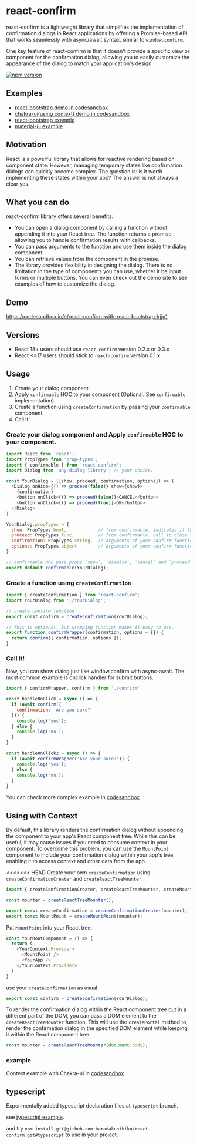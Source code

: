 # react-confirm
react-confirm is a lightweight library that simplifies the implementation of confirmation dialogs in React applications by offering a Promise-based API that works seamlessly with async/await syntax, similar to `window.confirm`.

One key feature of react-confirm is that it doesn't provide a specific view or component for the confirmation dialog, allowing you to easily customize the appearance of the dialog to match your application's design.

[![npm version](https://badge.fury.io/js/react-confirm.svg)](https://badge.fury.io/js/react-confirm)

## Examples
- [react-bootstrap demo in codesandbox](https://codesandbox.io/s/react-confirm-with-react-bootstrap-kjju1)
- [chakra-ui(using context) demo in codesandbox](https://codesandbox.io/s/react-confirm-with-chakra-ui-oidpf1)
- [react-bootstrap example](https://github.com/haradakunihiko/react-confirm/tree/master/example/react-bootstrap)
- [material-ui example](https://github.com/haradakunihiko/react-confirm/tree/master/example/material-ui)

## Motivation
React is a powerful library that allows for reactive rendering based on component state. However, managing temporary states like confirmation dialogs can quickly become complex. The question is: is it worth implementing these states within your app? The answer is not always a clear yes.

## What you can do
react-confirm library offers several benefits:

- You can open a dialog component by calling a function without appending it into your React tree. The function returns a promise, allowing you to handle confirmation results with callbacks.
- You can pass arguments to the function and use them inside the dialog component.
- You can retrieve values from the component in the promise.
- The library provides flexibility in designing the dialog. There is no limitation in the type of components you can use, whether it be input forms or multiple buttons. You can even check out the demo site to see examples of how to customize the dialog.

## Demo
https://codesandbox.io/s/react-confirm-with-react-bootstrap-kjju1

## Versions

- React 18+ users should use `react-confirm` version 0.2.x or 0.3.x
- React <=17 users should stick to `react-confirm` version 0.1.x

## Usage
1. Create your dialog component.
2. Apply `confirmable` HOC to your component (Optional. See `confirmable` implementation).
3. Create a function using `createConfirmation` by passing your `confirmable` component.
4. Call it!

### Create your dialog component and Apply `confirmable` HOC to your component.

```js
import React from 'react';
import PropTypes from 'prop-types';
import { confirmable } from 'react-confirm';
import Dialog from 'any-dialog-library'; // your choice.

const YourDialog = ({show, proceed, confirmation, options}) => (
  <Dialog onHide={() => proceed(false)} show={show}>
    {confirmation}
    <button onClick={() => proceed(false)}>CANCEL</button>
    <button onClick={() => proceed(true)}>OK</button>
  </Dialog>
)

YourDialog.propTypes = {
  show: PropTypes.bool,            // from confirmable. indicates if the dialog is shown or not.
  proceed: PropTypes.func,         // from confirmable. call to close the dialog with promise resolved.
  confirmation: PropTypes.string,  // arguments of your confirm function
  options: PropTypes.object        // arguments of your confirm function
}

// confirmable HOC pass props `show`, `dismiss`, `cancel` and `proceed` to your component.
export default confirmable(YourDialog);
```

### Create a function using `createConfirmation`
```js
import { createConfirmation } from 'react-confirm';
import YourDialog from './YourDialog';

// create confirm function
export const confirm = createConfirmation(YourDialog);

// This is optional. But wrapping function makes it easy to use.
export function confirmWrapper(confirmation, options = {}) {
  return confirm({ confirmation, options });
}
```

### Call it!
Now, you can show dialog just like window.confirm with async-await. The most common example is onclick handler for submit buttons.
 
```js
import { confirmWrapper, confirm } from './confirm'

const handleOnClick = async () => {
  if (await confirm({
    confirmation: 'Are you sure?'
  })) {
    console.log('yes');
  } else {
    console.log('no');
  }
}

const handleOnClick2 = async () => {
  if (await confirmWrapper('Are your sure?')) {
    console.log('yes');
  } else {
    console.log('no');
  }
}

```

You can check more complex example in [codesandbox](https://codesandbox.io/s/react-confirm-with-react-bootstrap-kjju1)

## Using with Context
By default, this library renders the confirmation dialog without appending the component to your app's React component tree. While this can be useful, it may cause issues if you need to consume context in your component. To overcome this problem, you can use the `MountPoint` component to include your confirmation dialog within your app's tree, enabling it to access context and other data from the app.

<<<<<<< HEAD
Create your own `createConfirmation` using `createConfirmationCreater` and `createReactTreeMounter`.

```js
import { createConfirmationCreater, createReactTreeMounter, createMountPoint } from 'react-confirm';

const mounter = createReactTreeMounter(); 

export const createConfirmation = createConfirmationCreater(mounter);
export const MountPoint = createMountPoint(mounter);
```

Put `MountPoint` into your React tree.
```js
const YourRootComponent = () => {
  return (
    <YourContext.Provider>
      <MountPoint />
      <YourApp />
    </YourContext.Provider>
  )
}
```

use your `createConfirmation` as usual.
```js
export const confirm = createConfirmation(YourDialog);
```

To render the confirmation dialog within the React component tree but in a different part of the DOM, you can pass a DOM element to the `createReactTreeMounter` function. This will use the `createPortal` method to render the confirmation dialog in the specified DOM element while keeping it within the React component tree.

```js
const mounter = createReactTreeMounter(document.body); 
```

### example
Context example with Chakra-ui in [codesandbox](https://codesandbox.io/s/react-confirm-with-chakra-ui-oidpf1)

## typescript
Experimentally added typescript declaration files at `typescript` branch.

see [typescript example](https://github.com/haradakunihiko/react-confirm/tree/typescript/example/ts-react-bootstrap).

and try `npm install git@github.com:haradakunihiko/react-confirm.git#typescript` to use in your project.

